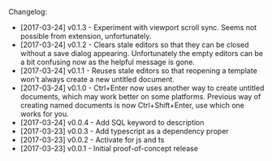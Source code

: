 Changelog:

- [2017-03-24] v0.1.3 - Experiment with viewport scroll sync. Seems not possible from extension, unfortunately.
- [2017-03-24] v0.1.2 - Clears stale editors so that they can be closed without a save dialog appearing. Unfortunately the empty editors can be a bit confusing now as the helpful message is gone.
- [2017-03-24] v0.1.1 - Reuses stale editors so that reopening a template won't always create a new untitled document.
- [2017-03-24] v0.1.0 - Ctrl+Enter now uses another way to create untitled documents, which may work better on some platforms. Previous way of creating named documents is now Ctrl+Shift+Enter, use which one works for you.
- [2017-03-24] v0.0.4 - Add SQL keyword to description
- [2017-03-23] v0.0.3 - Add typescript as a dependency proper
- [2017-03-23] v0.0.2 - Activate for js and ts
- [2017-03-23] v0.0.1 - Initial proof-of-concept release
